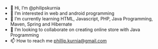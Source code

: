 - 👋 Hi, I’m @philipskurnia
- 👀 I’m interested in web and android programming
- 🌱 I’m currently learning HTML, Javascript, PHP, Java Programming, Maven, Spring and Hibernate
- 💞️ I’m looking to collaborate on creating online store with Java Programming
- 📫 How to reach me phillip.kurnia@gmail.com

<!---
philipskurnia/philipskurnia is a ✨ special ✨ repository because its `README.md` (this file) appears on your GitHub profile.
You can click the Preview link to take a look at your changes.
--->
